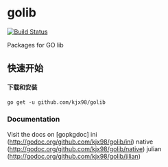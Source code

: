 # golib
[![Build Status](https://api.travis-ci.org/kjx98/golib.svg?branch=master)](
https://api.travis-ci.org/kjx98/golib)

Packages for GO lib

## 快速开始
#### 下载和安装
	go get -u github.com/kjx98/golib

### Documentation

Visit the docs on [gopkgdoc] ini (http://godoc.org/github.com/kjx98/golib/ini)
native (http://godoc.org/github.com/kjx98/golib/native)
julian (http://godoc.org/github.com/kjx98/golib/jilian)


